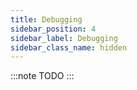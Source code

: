 ```yaml
---
title: Debugging
sidebar_position: 4
sidebar_label: Debugging
sidebar_class_name: hidden
---
```


:::note
TODO
:::
